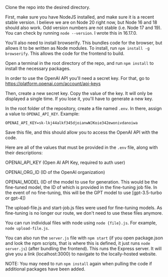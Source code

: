 Clone the repo into the desired directory.

First, make sure you have NodeJS installed, and make sure it is a recent stable version. I believe we are on Node 20 right now, but Node 16 and 18 should also work. Odd version numbers are not stable (i.e. Node 17 and 19). You can check by running `node --version`. I wrote this in 16.17.0.

You'll also need to install browserify. This bundles code for the browser, but allows it to be written as Node modules. To install, run `npm install -g browserify`. This allows the code for the frontend to build.

Open a terminal in the root directory of the repo, and run `npm install` to install the necessary packages.

In order to use the OpenAI API you'll need a secret key. For that, go to https://platform.openai.com/account/api-keys

Then, create a new secret key. Copy the value of the key. It will only be displayed a single time. If you lose it, you'll have to generate a new key.

In the root folder of the repository, create a file named `.env`. In there, assign a value to `OPENAI_API_KEY`. Example:

`OPENAI_API_KEY=sk-lkj44alkf345djoianwWJKoie342ewonivdanoiwa`

Save this file, and this should allow you to access the OpenAI API with the code.

Here are all of the values that must be provided in the `.env` file, along with their descriptions:

OPENAI_API_KEY (Open AI API Key, required to auth user)

OPENAI_ORG_ID (ID of the OpenAI organization)

OPENAI_MODEL (ID of the model to use for generation. This would be the fine-tuned model, the ID of which is provided in the fine-tuning job file. In the event of no fine-tuning, this will be the GPT model to use \[gpt-3.5-turbo or gpt-4])

The upload-file.js and start-job.js files were used for fine-tuning models. As fine-tuning is no longer our route, we don't need to use these files anymore.

You can run individual files with node using `node {file}.js`. For example, `node upload-file.js`.

You can also run the `server.js` file with `npm start` (if you open package.json and look the npm scripts, that is where this is defined, it just runs `node server.js`) (after bundling the frontend). This runs the Express server. It will give you a link (localhost:3000) to navigate to the locally-hosted website.

NOTE: You may need to run `npm install` again when pulling the code if additional packages have been added.